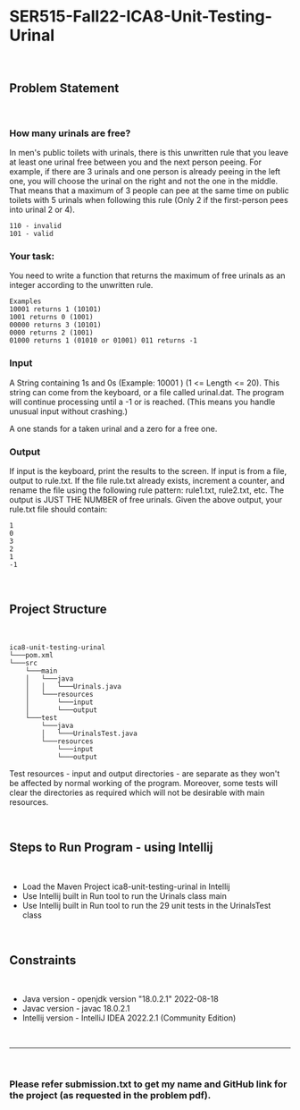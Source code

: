 # SER515-Fall22-ICA8-Unit-Testing-Urinal

<br>

## Problem Statement
<br>

### How many urinals are free?

In men's public toilets with urinals, there is this unwritten rule that you leave at least one urinal free between you and the next person peeing. For example, if there are 3 urinals and one person is already peeing in the left one, you will choose the urinal on the right and not the one in the middle. That means that a maximum of 3 people can pee at the same time on public toilets with 5 urinals when following this rule (Only 2 if the first-person pees into urinal 2 or 4).

```
110 - invalid
101 - valid
```

### Your task:

You need to write a function that returns the maximum of free urinals as an integer according to the unwritten rule.
```
Examples
10001 returns 1 (10101)
1001 returns 0 (1001)
00000 returns 3 (10101)
0000 returns 2 (1001)
01000 returns 1 (01010 or 01001) 011 returns -1
```

### Input

A String containing 1s and 0s (Example: 10001 ) (1 <= Length <= 20). This string can come from the keyboard, or a file called urinal.dat. The program will continue processing until a -1 or <eof> is reached. (This means you handle unusual
input without crashing.)

A one stands for a taken urinal and a zero for a free one.

### Output

If input is the keyboard, print the results to the screen. If input is from a file, output to rule.txt. If the file rule.txt already exists, increment a counter, and rename the file using the following rule pattern: rule1.txt, rule2.txt, etc. The output is JUST THE NUMBER of free urinals. Given the above output, your rule.txt file should contain:
```
1
0
3
2
1 
-1
```

<br>

## Project Structure

<br>

```
ica8-unit-testing-urinal
└───pom.xml
└───src
    └───main
    │   └───java
    │   │   └───Urinals.java
    │   └───resources
    │       └───input
    │       └───output
    └───test
        └───java
        │   └───UrinalsTest.java
        └───resources
            └───input
            └───output
```
Test resources - input and output directories - are separate as they won't be affected by normal working of the program. Moreover, some tests will clear the directories as required which will not be desirable with main resources.

<br>

## Steps to Run Program - using Intellij

<br>

- Load the Maven Project ica8-unit-testing-urinal in Intellij
- Use Intellij built in Run tool to run the Urinals class main
- Use Intellij built in Run tool to run the 29 unit tests in the UrinalsTest class

<br>

## Constraints

<br>

- Java version - openjdk version "18.0.2.1" 2022-08-18
- Javac version - javac 18.0.2.1
- Intellij version - IntelliJ IDEA 2022.2.1 (Community Edition)

<br>
<hr>
<br>

### Please refer submission.txt to get my name and GitHub link for the project (as requested in the problem pdf).
